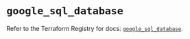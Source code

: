 # `google_sql_database`

Refer to the Terraform Registry for docs: [`google_sql_database`](https://registry.terraform.io/providers/hashicorp/google-beta/5.41.0/docs/resources/google_sql_database).
